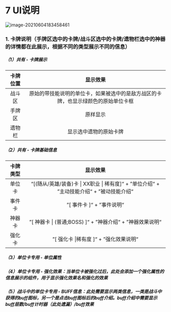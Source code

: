 # 7 UI说明

![image-20210604183458461](https://i.loli.net/2021/06/04/g9E1ijZQJHTN5wb.png)

### 1. 卡牌说明（手牌区选中的卡牌/战斗区选中的卡牌/遗物栏选中的神器的详情都在此展示，根据不同的类型展示不同的信息）

##### （1）共有 - 卡牌展示

| 卡牌位置 |                           显示效果                           |
| :------: | :----------------------------------------------------------: |
|  战斗区  | 原始的带技能说明的单位卡，如果被选中的是敌方战区的卡牌，也显示绿颜色的原始单位卡框 |
|  手牌区  |                           原样显示                           |
|  遗物栏  |                    显示选中遗物的原始卡牌                    |

##### （2）共有 - 卡牌基础信息

| 卡牌类型 |                           显示效果                           |
| :------: | :----------------------------------------------------------: |
|  单位卡  | “[(随从/英雄/装备)卡 \| XX职业 \| 稀有度]“ + ”单位介绍“ + ”主动技能介绍“ + ”被动技能介绍“ |
|  事件卡  |                  ”[ 事件卡 ]“ + ”事件说明“                   |
|  神器卡  |  ”[ 神器卡 \| (普通;BOSS) ]“ + ”神器介绍“ + ”神器效果说明“   |
|  强化卡  |            ”[ 强化卡 \|稀有度 ]“ + ”强化效果说明“            |

##### （3）单位卡专用 - 单位属性

##### （4）单位卡专用 - 强化效果：当单位卡被强化过后，此处会添加一个强化属性的信息展示的组件，用于显示强化效果名和强化的效果

##### （5）战斗中的单位卡专用 - BUFF信息：此处需要显示两类信息，一类是战斗中获得的buff图标，另一个是点击buff图标后的buff介绍。buff介绍中需要显示buff层数/buff计时器（此处遗漏）/buff效果

